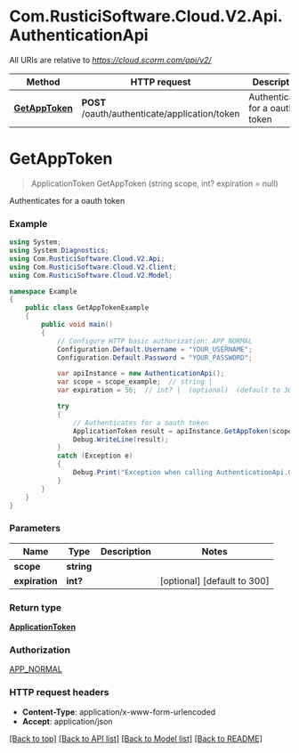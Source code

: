 # Com.RusticiSoftware.Cloud.V2.Api.AuthenticationApi

All URIs are relative to *https://cloud.scorm.com/api/v2/*

Method | HTTP request | Description
------------- | ------------- | -------------
[**GetAppToken**](AuthenticationApi.md#getapptoken) | **POST** /oauth/authenticate/application/token | Authenticates for a oauth token


<a name="getapptoken"></a>
# **GetAppToken**
> ApplicationToken GetAppToken (string scope, int? expiration = null)

Authenticates for a oauth token

### Example
```csharp
using System;
using System.Diagnostics;
using Com.RusticiSoftware.Cloud.V2.Api;
using Com.RusticiSoftware.Cloud.V2.Client;
using Com.RusticiSoftware.Cloud.V2.Model;

namespace Example
{
    public class GetAppTokenExample
    {
        public void main()
        {
            // Configure HTTP basic authorization: APP_NORMAL
            Configuration.Default.Username = "YOUR_USERNAME";
            Configuration.Default.Password = "YOUR_PASSWORD";

            var apiInstance = new AuthenticationApi();
            var scope = scope_example;  // string | 
            var expiration = 56;  // int? |  (optional)  (default to 300)

            try
            {
                // Authenticates for a oauth token
                ApplicationToken result = apiInstance.GetAppToken(scope, expiration);
                Debug.WriteLine(result);
            }
            catch (Exception e)
            {
                Debug.Print("Exception when calling AuthenticationApi.GetAppToken: " + e.Message );
            }
        }
    }
}
```

### Parameters

Name | Type | Description  | Notes
------------- | ------------- | ------------- | -------------
 **scope** | **string**|  | 
 **expiration** | **int?**|  | [optional] [default to 300]

### Return type

[**ApplicationToken**](ApplicationToken.md)

### Authorization

[APP_NORMAL](../README.md#APP_NORMAL)

### HTTP request headers

 - **Content-Type**: application/x-www-form-urlencoded
 - **Accept**: application/json

[[Back to top]](#) [[Back to API list]](../README.md#documentation-for-api-endpoints) [[Back to Model list]](../README.md#documentation-for-models) [[Back to README]](../README.md)


